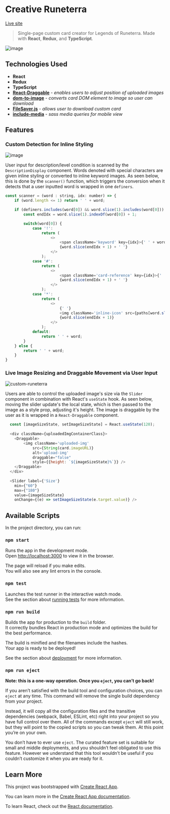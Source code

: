 # Creative Runeterra
[Live site](https://creative-runeterra.netlify.app/#/)

> Single-page custom card creator for Legends of Runeterra. Made with **React**, **Redux**, and **TypeScript**.  
  
![image](https://user-images.githubusercontent.com/56734437/91614957-8b2f2680-e950-11ea-8c5d-8ca74a5c667f.png)  
  
## Technologies Used  
 * **React**  
 * **Redux**  
 * **TypeScript**  
 * **[React-Draggable](https://github.com/STRML/react-draggable)** - *enables users to adjust position of uploaded images*  
 * **[dom-to-image](https://github.com/tsayen/dom-to-image)** - *converts card DOM element to image so user can download*  
 * **[FileSaver.js](https://github.com/eligrey/FileSaver.js/)** - *allows user to download custom card*  
 * **[include-media](https://github.com/eduardoboucas/include-media)** - *sass media queries for mobile view*
  
## Features
  
### Custom Detection for Inline Styling  
  
![image](https://user-images.githubusercontent.com/56734437/91615301-3cce5780-e951-11ea-9060-93e454866fef.png)  
  
User input for description/level condition is scanned by the `DescriptionDisplay` component. Words denoted with special characters are given inline styling or converted to inline keyword images. As seen below, this is done by the `scanner()` function, which triggers the conversion when it detects that a user inputted word is wrapped in one `definers`.
  
``` javascript
const scanner = (word : string, idx: number) => {
    if (word.length <= 1) return ' ' + word;

    if (definers.includes(word[0]) && word.slice(1).includes(word[0])) {
        const endIdx = word.slice(1).indexOf(word[0]) + 1;

        switch(word[0]) {
            case '!':
                return (
                    <>
                        <span className='keyword' key={idx}>{' ' + word.slice(1, endIdx)}</span>
                        {word.slice(endIdx + 1) + ' '}
                    </>
                );
            case '#':
                return (
                    <>
                        <span className='card-reference' key={idx}>{' ' + word.slice(1, endIdx)}</span>
                        {word.slice(endIdx + 1) + ' '}
                    </>
                );
            case '*':
                return (
                    <>
                        {' '}
                        <img className='inline-icon' src={paths[word.slice(1, endIdx).toLowerCase()]} alt='inline-icon' key={idx} />
                        {word.slice(endIdx + 1)}
                    </>
                );
            default:
                return ' ' + word;
        }
    } else {
        return ' ' + word;
    }
}
```

### Live Image Resizing and Draggable Movement via User Input  
  
![custom-runeterra](https://user-images.githubusercontent.com/56734437/91616640-18c04580-e954-11ea-8742-30a834c67fa9.gif)  
  
Users are able to control the uploaded image's size via the `Slider` component in combination with React's `useState` hook. As seen below, moving the slider update's the local state, which is then passed to the image as a style prop, adjusting it's height. The image is draggable by the user as it is wrapped in a `React-Draggable` component.  
  
```javascript
  const [imageSizeState, setImageSizeState] = React.useState(120);
  
  <div className={uploadedImgContainerClass}>
    <Draggable>
        <img className='uploaded-img' 
            src={String(card.imageURL)} 
            alt='upload-img' 
            draggable="false"
            style={{height: `${imageSizeState}%`}} />
    </Draggable>
  </div>
  
  <Slider label={'Size'} 
    min={"60"}
    max={"180"}
    value={imageSizeState} 
    onChange={(e) => setImageSizeState(e.target.value)} />
```

## Available Scripts

In the project directory, you can run:

### `npm start`

Runs the app in the development mode.<br />
Open [http://localhost:3000](http://localhost:3000) to view it in the browser.

The page will reload if you make edits.<br />
You will also see any lint errors in the console.

### `npm test`

Launches the test runner in the interactive watch mode.<br />
See the section about [running tests](https://facebook.github.io/create-react-app/docs/running-tests) for more information.

### `npm run build`

Builds the app for production to the `build` folder.<br />
It correctly bundles React in production mode and optimizes the build for the best performance.

The build is minified and the filenames include the hashes.<br />
Your app is ready to be deployed!

See the section about [deployment](https://facebook.github.io/create-react-app/docs/deployment) for more information.

### `npm run eject`

**Note: this is a one-way operation. Once you `eject`, you can’t go back!**

If you aren’t satisfied with the build tool and configuration choices, you can `eject` at any time. This command will remove the single build dependency from your project.

Instead, it will copy all the configuration files and the transitive dependencies (webpack, Babel, ESLint, etc) right into your project so you have full control over them. All of the commands except `eject` will still work, but they will point to the copied scripts so you can tweak them. At this point you’re on your own.

You don’t have to ever use `eject`. The curated feature set is suitable for small and middle deployments, and you shouldn’t feel obligated to use this feature. However we understand that this tool wouldn’t be useful if you couldn’t customize it when you are ready for it.

## Learn More

This project was bootstrapped with [Create React App](https://github.com/facebook/create-react-app).

You can learn more in the [Create React App documentation](https://facebook.github.io/create-react-app/docs/getting-started).

To learn React, check out the [React documentation](https://reactjs.org/).
